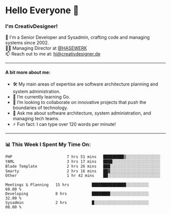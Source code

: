 # Hello Everyone 👋

### I'm CreativDesigner!

🔭 I'm a Senior Developer and Sysadmin, crafting code and managing systems since 2002.  
👨‍💼 Managing Director at [@HASEWERK](https://github.com/HASEWERK)  
📫 Reach out to me at: [hi@creativdesigner.de](mailto:hi@creativdesigner.de)  

---

#### A bit more about me:

- 🛠 My main areas of expertise are software architecture planning and system administration.
- 🌱 I’m currently learning Go.
- 👯 I’m looking to collaborate on innovative projects that push the boundaries of technology.
- 💬 Ask me about software architecture, system administration, and managing tech teams.
- ⚡ Fun fact: I can type over 120 words per minute!  

---

### 📊 **This Week I Spent My Time On:**

<!--START_SECTION:waka-->

```txt
PHP                        7 hrs 51 mins   █████████▒░░░░░░░░░░░░░░░   36.83 %
YAML                       3 hrs 17 mins   ████░░░░░░░░░░░░░░░░░░░░░   15.41 %
Blade Template             2 hrs 26 mins   ███░░░░░░░░░░░░░░░░░░░░░░   11.48 %
Smarty                     2 hrs 16 mins   ██▓░░░░░░░░░░░░░░░░░░░░░░   10.63 %
Other                      1 hr 42 mins    ██░░░░░░░░░░░░░░░░░░░░░░░   07.99 %
```

<!--END_SECTION:waka-->

```text
Meetings & Planning   15 hrs          ███████████████░░░░░░░░░░   60.00 % 
Developing            8 hrs           ████████░░░░░░░░░░░░░░░░░   32.00 % 
Sysadmin              2 hrs           █░░░░░░░░░░░░░░░░░░░░░░░░   08.00 %

